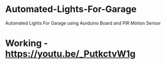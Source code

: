 # Automated-Lights-For-Garage
Automated Lights For Garage using Aurduino Board and PIR Motion Sensor

# Working - https://youtu.be/_PutkctvW1g
